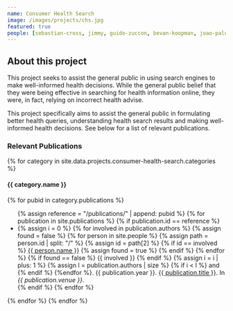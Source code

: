 ```yaml
---
name: Consumer Health Search
image: /images/projects/chs.jpg
featured: true
people: [sebastian-cross, jimmy, guido-zuccon, bevan-koopman, joao-palotti]
---
```


## About this project

This project seeks to assist the general public in using search engines to make well-informed health decisions. While the general public belief that they were being effective in searching for health information online, they were, in fact, relying on incorrect health advise. 

This project specifically aims to assist the general public in formulating better health queries, understanding health search results and making well-informed health decisions. See below for a list of relevant publications.


### Relevant Publications 

{% for category in site.data.projects.consumer-health-search.categories %}
#### {{ category.name }}
{% for pubid in category.publications %}
<ul>
    {% assign reference =  "/publications/" | append: pubid %}
    {% for publication in site.publications %}
        {% if publication.id == reference %}
            <li>
            {% assign i = 0 %}
            {% for involved in publication.authors %}
                {% assign found = false %}
                {% for person in site.people %}
                    {% assign path = person.id | split: "/" %}
                    {% assign id = path[2] %}
                    {% if id == involved %}
                        <a href="{{ person.id }}">{{ person.name }}</a>
                        {% assign found = true %}
                    {% endif %}
                {% endfor %}
                {% if found == false %}
                    {{ involved }}
                {% endif %}
                {% assign i = i | plus: 1 %}
                {% assign l = publication.authors | size %}
                {% if i < l %}
                and
                {% endif %}
            {%endfor %}.
           {{ publication.year }}.
           <a href="{{ publication.id }}">{{ publication.title }}</a>.
           In <em>{{ publication.venue }}</em>.
           </li>
        {% endif %}
    {% endfor %}
</ul>
{% endfor %}
{% endfor %}
